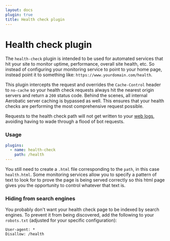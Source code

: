 ```yaml
---
layout: docs
plugin: true
title: Health check plugin
---
```


# Health check plugin

The `health-check` plugin is intended to be used for automated services that hit your site to monitor uptime, performance, overall site health, etc. So instead of configuring your monitoring service to point to your home page, instead point it to something like: `https://www.yourdomain.com/health`.

This plugin intercepts the request and overrides the `Cache-Control` header to `no-cache` so your health check requests always hit the nearest origin servers and return a `200` status code. Behind the scenes, all internal Aerobatic server caching is bypassed as well. This ensures that your health checks are performing the most comprehensive request possible.

Requests to the health check path will not get written to your [web logs](/docs/overview#weblogs), avoiding having to wade through a flood of bot requests.

### Usage

~~~yaml
plugins:
  - name: health-check
    path: /health
---
~~~

You still need to create a `.html` file corresponding to the `path`, in this case `health.html`. Some monitoring services allow you to specify a pattern of text to look for to prove the page is being served correctly so this html page gives you the opportunity to control whatever that text is.


### Hiding from search engines

You probably don't want your health check page to be indexed by search engines. To prevent it from being discovered, add the following to your `robots.txt` (adjusted for your specific configuration):

~~~
User-agent: *
Disallow: /health
~~~
